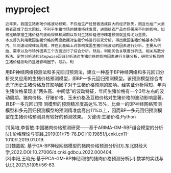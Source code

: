 # myproject
    近年来，我国生猪市场价格波动频繁，不仅给生产经营者造成巨大的经济损失，而且也给广大消费者造成了巨大困扰，不利于生猪市场的健康持续发展，进而给农产品市场带来不利的影响。如何准确掌握生猪价格的波动规律和周期以及对生猪价格进行精准预测就显得尤为重要。
    本文首先利用我国生猪价格的周度数据对生猪价格进行研究分析，得出我国生猪价格基本的年内、年间波动规律及周期，并在此基础上对影响我国生猪价格波动的因素进行分析，主要从供给、需求以及市场外因素三个方面进行了综合分析。然后，利用灰色关联度分析法、相关系数分析法、定性分析法和Stepwise回归分析法对生猪价格的影响因素进行关联分析，研究分析影响生猪价格波动的显著影响因子。最后，利
用BP神经网络预测法和多元回归预测法，建立一种基于BP神经网络和多元回归分析交叉应用的生猪价格预测模型，即BP一多元回归预测模型。该预测模型综合考虑了历史生猪价格及其影响因子对于生猪价格预测的影响。经实证分析得知，年内生猪价格呈现出“两头高、中间低”的波动特征，年间生猪价格有一个3年左右的波动周期，猪肉价格、仔猪价格、玉米价格及豆粕价格对生猪价格的波动影响显著，且BP一多元回归预
测模型的预测精准度高达%.15%，比单一的BP神经网络预测模型和多元回归预测模型的预测精准度高出11%以上，因而BP一多元回归预测模型在生猪价格预测具有较好的预测效果。
关键词:生猪价格;Python



[1]吴培,李哲敏.中国猪肉价格预测研究——基于ARIMA-GM-RBF组合模型的分析[J].价格理论与实践,2019(01):75-78.DOI:10.19851/j.cnki.cn11-1010/f.2019.01.019.  
[2]魏嘉妮. 基于GA-BP神经网络模型的猪肉价格预测分析[D].东北财经大学,2022.DOI:10.27006/d.cnki.gdbcu.2022.000404.  
[3]李阳,王晓光.基于PCA-GM-BP神经网络的猪肉价格预测分析[J].数学的实践与认识,2021,51(05):56-63.  
